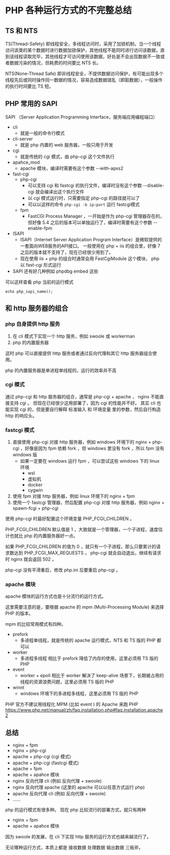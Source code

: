 PHP 各种运行方式的不完整总结
================================

## TS 和 NTS

TS(Thread-Safety) 即线程安全，多线程访问时，采用了加锁机制，当一个线程访问该类的某个数据时进行数据加锁保护，其他线程不能同时进行访问该数据，直到该线程读取完毕，其他线程才可访问使用该数据，好处是不会出现数据不一致或者数据污染的情况，但耗费的时间要比 NTS 长。

NTS(None-Thread Safe) 即非线程安全，不提供数据访问保护，有可能出现多个线程先后或同时操作同一数据的情况，容易造成数据错乱（即脏数据），一般操作的执行时间要比 TS 短。

## PHP 常用的 SAPI

SAPI （Server Application Programming Interface，服务端应用编程端口）

- cli
    - 就是一般的命令行模式
- cli-server
    - 就是 php 内置的 web 服务器，一般只用于开发
- cgi
    - 就是传统的 cgi 模式，由 php-cgi 这个文件执行
- apahce_mod
    - apache 模块，编译时需要有这个参数 --with-apxs2
- fast-cgi
    - php-cgi
        - 可以支持 cgi 和 fastcgi 的执行文件，编译时没有这个参数 --disable-cgi 就会编译出这个执行文件
        - 以 cgi 模式运行时，只需要指定 php-cgi 的路径就可以了
        - 可以以这样的命令 `php-cgi -b ip:port` 运行 fastcgi模式
    - fpm
        - FastCGI Process Manager ，一开始是作为 php-cgi 管理器存在的，但好像 5.4 之后的版本可以单独运行了，编译时需要有这个参数 --enable-fpm
- ISAPI
    - ISAPI（Internet Server Application Program Interface）是微软提供的一套面向WEB服务的API接口。
    一般使用在 php + iis 的组合里，好像 7 之后的版本就不支持了，现在已经很少用到了。
    - 现在使用 iis + php 的组合时通常会用 FastCgiModule 这个模块， php 以 fast-cgi 形式运行
- SAPI 还有好几种例如 phpdbg embed 这些 

可以这样查看 php 当前的运行模式
```
echo php_sapi_name();
```

## 和 http 服务器的组合

### php 自身提供 http 服务

1. 在 cli 模式下实现一个 http 服务，例如 swoole 或 workerman
2. php 的内置服务器

这时 php 可以直接提供 http 服务或者通过反向代理和其它 http 服务器组合使用。

php 的内置服务器是单进程单线程的，运行的效率并不高

### cgi 模式

通过 php-cgi 和 http 服务器的组合，通常是 php-cgi + apache ， nginx 不能直接支持 cgi 。
但现在已经很少这用部署了，因为 cgi 的性能并不好。
其实 cli 也能实现 cgi 的，但是要自行解释 标准输入 和 环境变量 里的参数，然后自行构造 http 的响应头。

### fastcgi 模式

1. 直接使用 php-cgi 对接 http 服务器，例如 windows 环境下的 nginx + php-cgi ，好像是因为 fpm 依赖 fork ，但 windows 里没有 fork ，所以 fpm 没有 windows 版
    - 如果一定要在 windows 运行 fpm ，可以尝试这些 windows 下的 linux 环境
        - wsl
        - 虚拟机
        - docker
        - cygwin
2. 使用 fpm 对接 http 服务器，例如 linux 环境下的 nginx + fpm
3. 使用一个 fastcgi 管理器，然后配置 php-cgi 对接 http 服务器，例如 nginx + spawn-fcgi + php-cgi

使用 php-cgi 时最好配置这个环境变量 PHP_FCGI_CHILDREN 。

PHP_FCGI_CHILDREN 默认值是 1 ，大致就是一个管理器，一个子进程，速度估计也就比 php 的内置服务器好一点。

如果 PHP_FCGI_CHILDREN 的值为 0 ，就只有一个子进程，那么只要累计的请求数达到 PHP_FCGI_MAX_REQUESTS ， php-cgi 就会自动退出，继续有请求时 nginx 就会返回 502 。

php-cgi 没有平滑重启，修改 php.ini 后要重启 php-cgi 。

### apache 模块

<!--
apache 的 模块
mod_fcgid
mod_fastcgi
mod_proxy_fcgi
mod_cgid
mod_cgi
-->

apache 模块的运行方式也是十分流行的运行方式。

这里需要注意的是，要根据 apache 的 mpm (Multi-Processing Module) 来选择 PHP 的版本。

mpm 的比较常用模式有四种。
- prefork
    - 多进程单线程，就是传统的 apache 运行模式，NTS 和 TS 版的 PHP 都可以
- worker
    - 多进程多线程 相比于 prefork 降低了内存的使用，这里必须用 TS 版的 PHP
- event
    - worker + epoll 相比于 worker 解决了 keep-alive 场景下，长期被占用的线程的资源浪费问题，这里必须用 TS 版的 PHP
- winnt
    - windows 环境下的多进程多线程，这里必须用 TS 版的 PHP

PHP 官方不建议用线程化 MPM (比如 event ) 的 Apache 来跑 PHP
https://www.php.net/manual/zh/faq.installation.php#faq.installation.apache2

## 总结

- nginx + fpm
- nginx + php-cgi
- apache + php-cgi (cgi 模式)
- apache + php-cgi (fastcgi 模式)
- apache + fpm
- apache + apahce 模块
- nginx 反向代理 cli (例如 反向代理 + swoole)
- nginx 反向代理 apache (这里的 apache 可以以任意方式运行 php)
- apache 反向代理 cli (例如 反向代理 + swoole)
- ......

php 的运行模式有很多种。
现在 php 比较流行的部署方式，就只有两种
- nginx + fpm
- apache + apahce 模块

因为 swoole 的发展，在 cli 下实现 http 服务的运行方式也越来越流行了。

无论哪种运行方式，本质上都是 接收数据 处理数据 输出数据 三板斧。
